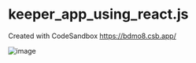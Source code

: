 # keeper_app_using_react.js
Created with CodeSandbox
https://bdmo8.csb.app/

![image](https://user-images.githubusercontent.com/84795217/151223320-7de96b7a-a940-494a-bb31-f55333bd7ce5.png)
